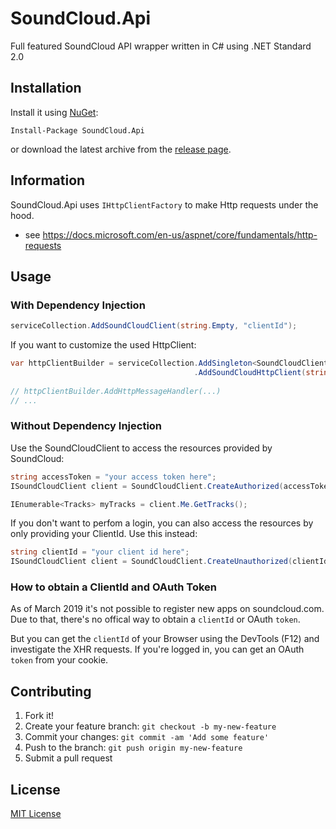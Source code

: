 # SoundCloud.Api

Full featured SoundCloud API wrapper written in C# using .NET Standard 2.0

## Installation

Install it using [NuGet](https://www.nuget.org/packages/SoundCloud.Api/):
```
Install-Package SoundCloud.Api
```
or download the latest archive from the [release page](https://github.com/prayzzz/SoundCloud.Api/releases).

## Information

SoundCloud.Api uses `IHttpClientFactory` to make Http requests under the hood.
* see https://docs.microsoft.com/en-us/aspnet/core/fundamentals/http-requests

## Usage

### With Dependency Injection

```csharp
serviceCollection.AddSoundCloudClient(string.Empty, "clientId");
```

If you want to customize the used HttpClient:

```csharp
var httpClientBuilder = serviceCollection.AddSingleton<SoundCloudClient>()
                                         .AddSoundCloudHttpClient(string.Empty, "clientId");
                                         
// httpClientBuilder.AddHttpMessageHandler(...)
// ...
```

### Without Dependency Injection

Use the SoundCloudClient to access the resources provided by SoundCloud:
```csharp
string accessToken = "your access token here";
ISoundCloudClient client = SoundCloudClient.CreateAuthorized(accessToken);

IEnumerable<Tracks> myTracks = client.Me.GetTracks();
```

If you don't want to perfom a login, you can also access the resources by only providing your ClientId. Use this instead:
```csharp
string clientId = "your client id here";
ISoundCloudClient client = SoundCloudClient.CreateUnauthorized(clientId);
```

### How to obtain a ClientId and OAuth Token

As of March 2019 it's not possible to register new apps on soundcloud.com.
Due to that, there's no offical way to obtain a `clientId` or OAuth `token`.

But you can get the `clientId` of your Browser using the DevTools (F12) and investigate the XHR requests.
If you're logged in, you can get an OAuth `token` from your cookie. 

## Contributing

1. Fork it!
2. Create your feature branch: `git checkout -b my-new-feature`
3. Commit your changes: `git commit -am 'Add some feature'`
4. Push to the branch: `git push origin my-new-feature`
5. Submit a pull request

## License

[MIT License](https://github.com/prayzzz/SoundCloud.Api/blob/master/LICENSE)